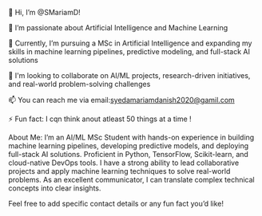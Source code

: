 👋 Hi, I’m @SMariamD!

👀 I’m passionate about Artificial Intelligence and Machine Learning

🌱 Currently, I’m pursuing a MSc in Artificial Intelligence and expanding my skills in machine learning pipelines, predictive modeling, and full-stack AI solutions

💞️ I'm looking to collaborate on AI/ML projects, research-driven initiatives, and real-world problem-solving challenges

📫 You can reach me via email:syedamariamdanish2020@gamil.com

⚡ Fun fact: I cqn think anout atleast 50 things at a time !

About Me:
I’m an AI/ML MSc Student with hands-on experience in building machine learning pipelines, developing predictive models, and deploying full-stack AI solutions. Proficient in Python, TensorFlow, Scikit-learn, and cloud-native DevOps tools. I have a strong ability to lead collaborative projects and apply machine learning techniques to solve real-world problems. As an excellent communicator, I can translate complex technical concepts into clear insights. 

Feel free to add specific contact details or any fun fact you’d like!











<!---
SMariamD/SMariamD is a ✨ special ✨ repository because its `README.md` (this file) appears on your GitHub profile.
You can click the Preview link to take a look at your changes.
--->
